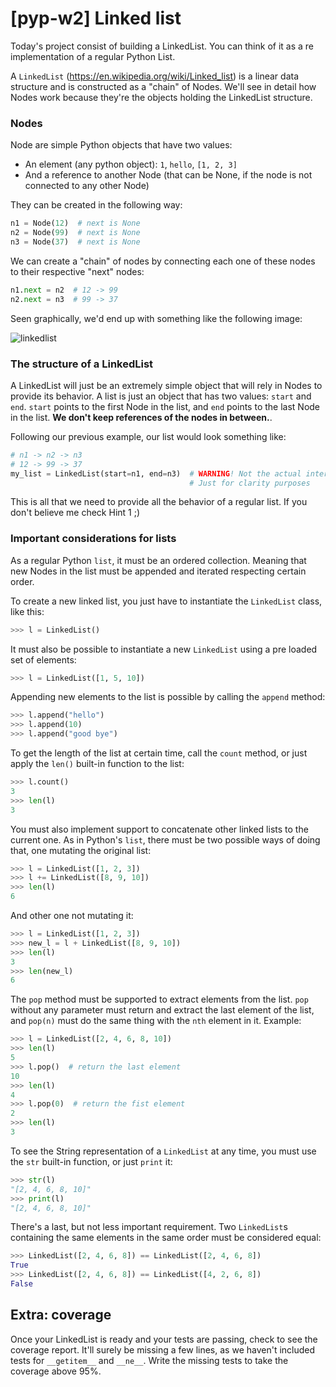 # [pyp-w2] Linked list

Today's project consist of building a LinkedList. You can think of it as a re implementation of a regular Python List.

A `LinkedList` (https://en.wikipedia.org/wiki/Linked_list) is a linear data structure and is constructed as a "chain" of Nodes. We'll see in detail how Nodes work because they're the objects holding the LinkedList structure.

### Nodes

Node are simple Python objects that have two values:

* An element (any python object): `1`, `hello`, `[1, 2, 3]`
* And a reference to another Node (that can be None, if the node is not connected to any other Node)

They can be created in the following way:

```python
n1 = Node(12)  # next is None
n2 = Node(99)  # next is None
n3 = Node(37)  # next is None
```

We can create a "chain" of nodes by connecting each one of these nodes to their respective "next" nodes:

```python
n1.next = n2  # 12 -> 99
n2.next = n3  # 99 -> 37
```

Seen graphically, we'd end up with something like the following image:

![linkedlist](https://cloud.githubusercontent.com/assets/872296/23283799/c779c290-fa06-11e6-854b-62cbf00bce4f.png)

### The structure of a LinkedList

A LinkedList will just be an extremely simple object that will rely in Nodes to provide its behavior. A list is just an object that has two values: `start` and `end`. `start` points to the first Node in the list, and `end` points to the last Node in the list. **We don't keep references of the nodes in between.**.

Following our previous example, our list would look something like:

```python
# n1 -> n2 -> n3
# 12 -> 99 -> 37
my_list = LinkedList(start=n1, end=n3)  # WARNING! Not the actual interface.
                                        # Just for clarity purposes
```

This is all that we need to provide all the behavior of a regular list. If you don't believe me check Hint 1 ;)

### Important considerations for lists

As a regular Python `list`, it must be an ordered collection. Meaning that new Nodes in the list must be appended and iterated respecting certain order.

To create a new linked list, you just have to instantiate the `LinkedList` class, like this:

```python
>>> l = LinkedList()
```

It must also be possible to instantiate a new `LinkedList` using a pre loaded set of elements:

```python
>>> l = LinkedList([1, 5, 10])
```

Appending new elements to the list is possible by calling the `append` method:

```python
>>> l.append("hello")
>>> l.append(10)
>>> l.append("good bye")
```

To get the length of the list at certain time, call the `count` method, or just apply the `len()` built-in function to the list:

```python
>>> l.count()
3
>>> len(l)
3
```

You must also implement support to concatenate other linked lists to the current one. As in Python's `list`, there must be two possible ways of doing that, one mutating the original list:

```python
>>> l = LinkedList([1, 2, 3])
>>> l += LinkedList([8, 9, 10])
>>> len(l)
6
```

And other one not mutating it:

```python
>>> l = LinkedList([1, 2, 3])
>>> new_l = l + LinkedList([8, 9, 10])
>>> len(l)
3
>>> len(new_l)
6
```

The `pop` method must be supported to extract elements from the list.
`pop` without any parameter must return and extract the last element of the list, and `pop(n)` must do the same thing with the `nth` element in it. Example:

```python
>>> l = LinkedList([2, 4, 6, 8, 10])
>>> len(l)
5
>>> l.pop()  # return the last element
10
>>> len(l)
4
>>> l.pop(0)  # return the fist element
2
>>> len(l)
3
```

To see the String representation of a `LinkedList` at any time, you must use the `str` built-in function, or just `print` it:

```python
>>> str(l)
"[2, 4, 6, 8, 10]"
>>> print(l)
"[2, 4, 6, 8, 10]"
```

There's a last, but not less important requirement. Two `LinkedList`s containing the same elements in the same order must be considered equal:

```python
>>> LinkedList([2, 4, 6, 8]) == LinkedList([2, 4, 6, 8])
True
>>> LinkedList([2, 4, 6, 8]) == LinkedList([4, 2, 6, 8])
False
```

## Extra: coverage

Once your LinkedList is ready and your tests are passing, check to see the coverage report. It'll surely be missing a few lines, as we haven't included tests for `__getitem__` and `__ne__`. Write the missing tests to take the coverage above 95%.
